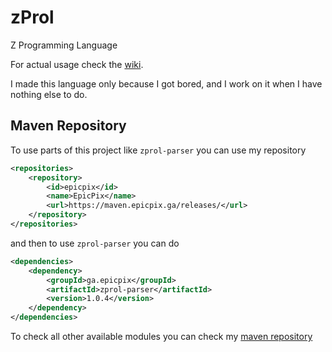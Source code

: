# zProl

Z Programming Language

For actual usage check the [wiki](https://github.com/EpicPix/zProl/wiki).

I made this language only because I got bored, and I work on it when I have nothing else to do.

## Maven Repository

To use parts of this project like `zprol-parser` you can use my repository

```xml
<repositories>
    <repository>
        <id>epicpix</id>
        <name>EpicPix</name>
        <url>https://maven.epicpix.ga/releases/</url>
    </repository>
</repositories>
```

and then to use `zprol-parser` you can do

```xml
<dependencies>
    <dependency>
        <groupId>ga.epicpix</groupId>
        <artifactId>zprol-parser</artifactId>
        <version>1.0.4</version>
    </dependency>
</dependencies>
```

To check all other available modules you can check my [maven repository](https://maven.epicpix.ga/)